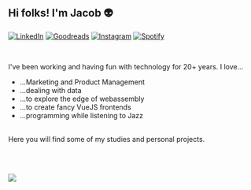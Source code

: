 
## Hi folks! I'm Jacob :alien:

<a href="https://www.linkedin.com/in/felipejacob/">![LinkedIn](https://img.shields.io/badge/linkedin-%230077B5.svg?style=for-the-badge&logo=linkedin&logoColor=white)</a>
<a href="https://www.goodreads.com/user/show/59344121-felipe-jacob">![Goodreads](https://img.shields.io/badge/Goodreads-F3F1EA?style=for-the-badge&logo=goodreads&logoColor=372213)</a>
<a href="https://instagram.com/felipisses">![Instagram](https://img.shields.io/badge/Instagram-%23E4405F.svg?style=for-the-badge&logo=Instagram&logoColor=white)</a>
<a href="https://open.spotify.com/user/adelbs?si=gHIlN5AlSMKLfs063DUjEQ">![Spotify](https://img.shields.io/badge/Spotify-1ED760?style=for-the-badge&logo=spotify&logoColor=white)</a>

<br>

I've been working and having fun with technology for 20+ years. I love...
- ...Marketing and Product Management
- ...dealing with data
- ...to explore the edge of webassembly
- ...to create fancy VueJS frontends
- ...programming while listening to Jazz

<br>
Here you will find some of my studies and personal projects.

<br><br>

<img src="https://komarev.com/ghpvc/?username=adelbs"/>
